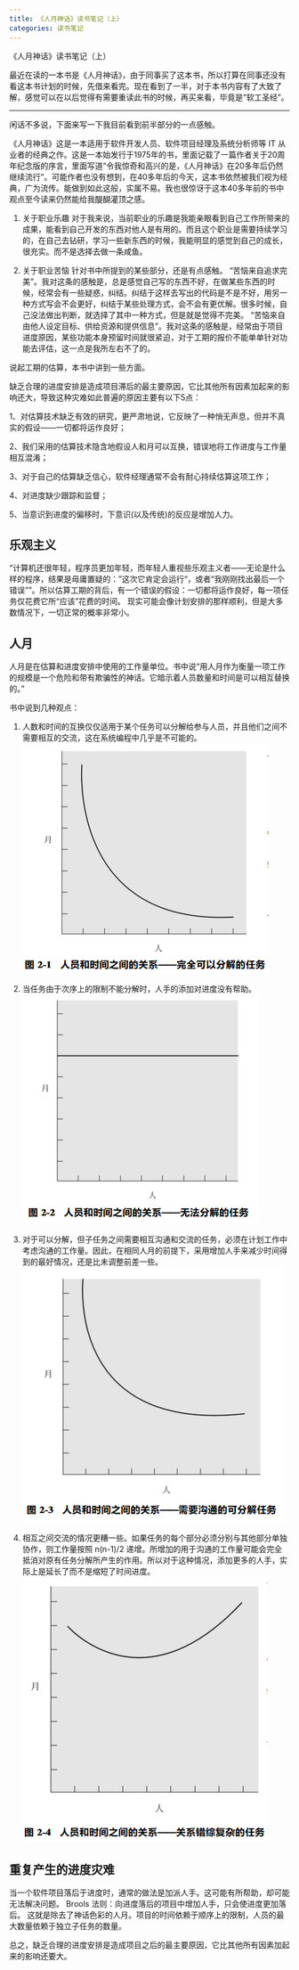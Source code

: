 ```yaml
---
title: 《人月神话》读书笔记（上）
categories: 读书笔记
---
```

《人月神话》读书笔记（上）
<!-- more -->

最近在读的一本书是《人月神话》，由于同事买了这本书，所以打算在同事还没有看这本书计划的时候，先借来看完。现在看到了一半，对于本书内容有了大致了解，感觉可以在以后觉得有需要重读此书的时候，再买来看，毕竟是“软工圣经”。
***
闲话不多说，下面来写一下我目前看到前半部分的一点感触。

《人月神话》这是一本适用于软件开发人员、软件项目经理及系统分析师等 IT 从业者的经典之作。这是一本始发行于1975年的书，里面记载了一篇作者关于20周年纪念版的序言，里面写道“令我惊奇和高兴的是，《人月神话》在20多年后仍然继续流行”。可能作者也没有想到，在40多年后的今天，这本书依然被我们视为经典，广为流传。能做到如此这般，实属不易。我也很惊讶于这本40多年前的书中观点至今读来仍然能给我醍醐灌顶之感。

1. 关于职业乐趣
对于我来说，当前职业的乐趣是我能亲眼看到自己工作所带来的成果，能看到自己开发的东西对他人是有用的。而且这个职业是需要持续学习的，在自己去钻研，学习一些新东西的时候，我能明显的感觉到自己的成长，很充实。而不是选择去做一条咸鱼。

2. 关于职业苦恼
针对书中所提到的某些部分，还是有点感触。
“苦恼来自追求完美”。我对这条的感触是，总是感觉自己写的东西不好，在做某些东西的时候，经常会有一些疑惑，纠结。纠结于这样去写出的代码是不是不好，用另一种方式写会不会更好，纠结于某些处理方式，会不会有更优解。很多时候，自己没法做出判断，就选择了其中一种方式，但是就是觉得不完美。
“苦恼来自由他人设定目标、供给资源和提供信息”。我对这条的感触是，经常由于项目进度原因，某些功能本身预留时间就很紧迫，对于工期的报价不能单单针对功能去评估，这一点是我所左右不了的。

说起工期的估算，本书中讲到一些方面。

缺乏合理的进度安排是造成项目滞后的最主要原因，它比其他所有因素加起来的影响还大，导致这种灾难如此普遍的原因主要有以下5点：

1、对估算技术缺乏有效的研究，更严肃地说，它反映了一种悄无声息，但并不真实的假设——一切都将运作良好；

2、我们采用的估算技术隐含地假设人和月可以互换，错误地将工作进度与工作量相互混淆；

3、对于自己的估算缺乏信心，软件经理通常不会有耐心持续估算这项工作；

4、对进度缺少跟踪和监督；

5、当意识到进度的偏移时，下意识(以及传统)的反应是增加人力。
## 乐观主义
“计算机还很年轻，程序员更加年轻，而年轻人重视些乐观主义者——无论是什么样的程序，结果是毋庸置疑的：”这次它肯定会运行“，或者“我刚刚找出最后一个错误””。所以估算工期的背后，有一个错误的假设：一切都将运作良好，每一项任务仅花费它所“应该”花费的时间。
现实可能会像计划安排的那样顺利，但是大多数情况下，一切正常的概率非常小。
## 人月
人月是在估算和进度安排中使用的工作量单位。书中说“用人月作为衡量一项工作的规模是一个危险和带有欺骗性的神话。它暗示着人员数量和时间是可以相互替换的。”

书中说到几种观点：

1. 人数和时间的互换仅仅适用于某个任务可以分解给参与人员，并且他们之间不需要相互的交流，这在系统编程中几乎是不可能的。
![](1.png)  

2. 当任务由于次序上的限制不能分解时，人手的添加对进度没有帮助。
![](2.png)  

3. 对于可以分解，但子任务之间需要相互沟通和交流的任务，必须在计划工作中考虑沟通的工作量。因此，在相同人月的前提下，采用增加人手来减少时间得到的最好情况，还是比未调整前差一些。
![](3.png)  

4. 相互之间交流的情况更糟一些。如果任务的每个部分必须分别与其他部分单独协作，则工作量按照 n(n-1)/2 递增。所增加的用于沟通的工作量可能会完全抵消对原有任务分解所产生的作用。所以对于这种情况，添加更多的人手，实际上是延长了而不是缩短了时间进度。
![](4.png)  

## 重复产生的进度灾难
当一个软件项目落后于进度时，通常的做法是加派人手。这可能有所帮助，却可能无法解决问题。
Brools 法则：向进度落后的项目中增加人手，只会使进度更加落后。
这就是除去了神话色彩的人月。项目的时间依赖于顺序上的限制，人员的最大数量依赖于独立子任务的数量。

总之，缺乏合理的进度安排是造成项目之后的最主要原因，它比其他所有因素加起来的影响还要大。